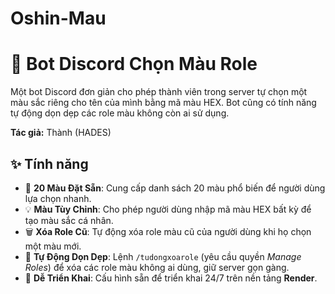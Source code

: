 # Oshin-Mau
# 🤖 Bot Discord Chọn Màu Role

Một bot Discord đơn giản cho phép thành viên trong server tự chọn một màu sắc riêng cho tên của mình bằng mã màu HEX. Bot cũng có tính năng tự động dọn dẹp các role màu không còn ai sử dụng.

**Tác giả:** Thành (HADES)

## ✨ Tính năng

* 🎨 **20 Màu Đặt Sẵn**: Cung cấp danh sách 20 màu phổ biến để người dùng lựa chọn nhanh.
* 💡 **Màu Tùy Chỉnh**: Cho phép người dùng nhập mã màu HEX bất kỳ để tạo màu sắc cá nhân.
* 🗑️ **Xóa Role Cũ**: Tự động xóa role màu cũ của người dùng khi họ chọn một màu mới.
* 🧹 **Tự Động Dọn Dẹp**: Lệnh `/tudongxoarole` (yêu cầu quyền *Manage Roles*) để xóa các role màu không ai dùng, giữ server gọn gàng.
* 🚀 **Dễ Triển Khai**: Cấu hình sẵn để triển khai 24/7 trên nền tảng **Render**.

